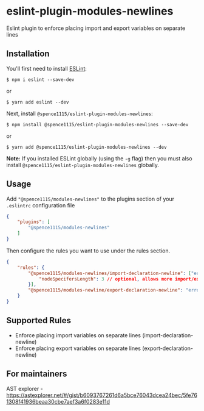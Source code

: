 # eslint-plugin-modules-newlines

Eslint plugin to enforce placing import and export variables on separate lines

## Installation

You'll first need to install [ESLint](http://eslint.org):

```
$ npm i eslint --save-dev
```
or 
```
$ yarn add eslint --dev
```

Next, install `@spence1115/eslint-plugin-modules-newlines`:

```
$ npm install @spence1115/eslint-plugin-modules-newlines --save-dev
```
or
```
$ yarn add @spence1115/eslint-plugin-modules-newlines --dev
```

**Note:** If you installed ESLint globally (using the `-g` flag) then you must also install `@spence1115/eslint-plugin-modules-newlines` globally.

## Usage

Add `"@spence1115/modules-newlines"` to the plugins section of your `.eslintrc` configuration file

```json
{
    "plugins": [
        "@spence1115/modules-newlines"
    ]
}
```


Then configure the rules you want to use under the rules section.

```json
{
    "rules": {
        "@spence1115/modules-newlines/import-declaration-newline": ["error/warn", {
            "nodeSpecifersLength": 3 // optional, allows more import/exports on a single line before forcing a line break
        }],
        "@spence1115/modules-newline/export-declaration-newline": "error/warn"
    }
}
```

## Supported Rules

* Enforce placing import variables on separate lines (import-declaration-newline)
* Enforce placing export variables on separate lines (export-declaration-newline)

## For maintainers
AST explorer - https://astexplorer.net/#/gist/b6093767261d6a5bce76043dcea24bec/5fe761308f41936beaa30cbe7aef3a6f0283e11d




